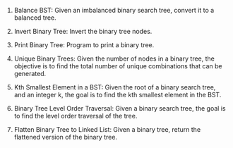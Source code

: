 1. Balance BST: Given an imbalanced binary search tree, convert it to a balanced tree.

2. Invert Binary Tree: Invert the binary tree nodes.

3. Print Binary Tree: Program to print a binary tree. 

4. Unique Binary Trees: Given the number of nodes in a binary tree, the objective is to find the total number of unique combinations that can be generated. 

5. Kth Smallest Element in a BST: Given the root of a binary search tree, and an integer k, the goal is to find the kth smallest element in the BST. 

6. Binary Tree Level Order Traversal: Given a binary search tree, the goal is to find the level order traversal of the tree. 

7. Flatten Binary Tree to Linked List: Given a binary tree, return the flattened version of the binary tree. 